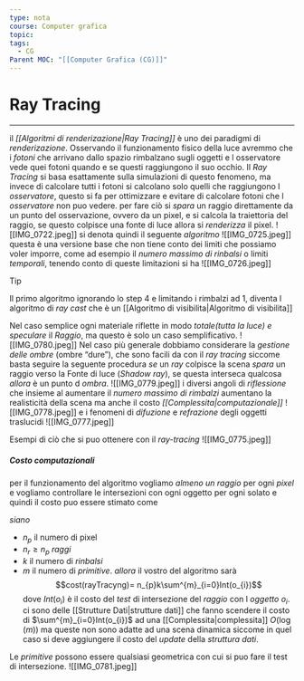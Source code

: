 ```yaml
---
type: nota
course: Computer grafica
topic: 
tags:
  - CG
Parent MOC: "[[Computer Grafica (CG)]]"
---
```

# Ray Tracing
---
il _[[Algoritmi di renderizazione|Ray Tracing]]_ è uno dei paradigmi di _renderizazione_.
Osservando il funzionamento fisico della luce avremmo che i _fotoni_ che arrivano dallo spazio rimbalzano sugli oggetti e l osservatore vede quei fotoni quando e se questi raggiungono il suo occhio. 
Il _Ray Tracing_ si basa esattamente sulla simulazioni di questo fenomeno, ma invece di calcolare tutti i fotoni si calcolano solo quelli che raggiungono l _osservatore_, questo si fa per ottimizzare e evitare di calcolare fotoni che l _osservatore_ non puo vedere.
per fare ciò si _spara_ un raggio direttamente da un punto del osservazione, ovvero da un pixel, e si calcola la traiettoria del raggio, se questo colpisce una fonte di luce allora si _renderizza_ il pixel.
![[IMG_0722.jpeg]]
si denota quindi il seguente _algoritmo_
![[IMG_0725.jpeg]]
questa è una versione base che non tiene conto dei limiti che possiamo voler imporre, come ad esempio il _numero massimo di rinbalsi_ o limiti _temporali_, tenendo conto di queste limitazioni si ha 
![[IMG_0726.jpeg]]

> [!tip] 
> Il primo algoritmo ignorando lo step 4 e limitando i rimbalzi ad 1, diventa l algoritmo di _ray cast_ che è un [[Algoritmo di visibilita|Algoritmo di visibilita]] 



Nel caso semplice ogni materiale riflette in modo _totale(tutta la luce) e speculare_ il _Raggio_, ma questo è solo un caso semplificativo.
![[IMG_0780.jpeg]]
Nel caso più generale dobbiamo considerare la _gestione delle ombre_ (ombre “dure”), che sono facili da con il _ray tracing_ siccome basta seguire la seguente procedura
	 _se_ un _ray_ colpisce la scena
		_spara_ un raggio verso la Fonte di luce (_Shadow ray_), se questa interseca qualcosa _allora_ è un punto d _ombra_. 
![[IMG_0779.jpeg]]
i diversi angoli di _riflessione_  che insieme al aumentare il _numero massimo di rimbalzi_ aumentano la realisticità della scena ma anche il costo _[[Complessita|computazionale]]_
![[IMG_0778.jpeg]]
e i fenomeni di _difuzione_ e _refrazione_ degli oggetti traslucidi 
![[IMG_0777.jpeg]]


Esempi di ciò che si puo ottenere con il _ray-tracing_ ![[IMG_0775.jpeg]]
##### Costo computazionali 
per il funzionamento del algoritmo vogliamo _almeno un raggio_ per ogni _pixel_ e vogliamo controllare le intersezioni con ogni oggetto per ogni solato  e quindi il costo puo essere stimato come

_siano_   
- $n_{p}$ il numero di pixel 
- $n_{r}\geq n_{p}$ _raggi_
- $k$ il numero di _rinbalsi_
- $m$ il numero di _primitive_.
   _allora_ il vostro del algoritmo sarà $$cost(rayTracyng)= n_{p}k\sum^{m}_{i=0}Int(o_{i})$$dove $Int(o_{i})$ è il costo del _test_ di intersezione del _raggio_ con l _oggetto_ $o_{i}$. ci sono delle [[Strutture Dati|strutture dati]] che  fanno scendere il costo di $\sum^{m}_{i=0}Int(o_{i})$ ad una [[Complessita|complessita]] $O(\log (m))$ ma queste non sono adatte ad una scena dinamica siccome in quel caso si deve aggiungere il costo del _update_ della _struttura dati_.

Le _primitive_ possono essere qualsiasi geometrica con cui si puo fare il test di intersezione.
![[IMG_0781.jpeg]]

